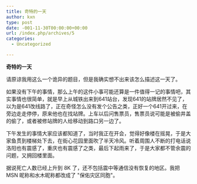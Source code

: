 ```yaml
---
title: 奇特的一天
author: kxn
type: post
date: -001-11-30T00:00:00+00:00
url: /index.php/archives/5
categories:
  - Uncategorized

---
```

<span><b>奇特的一天</b></span>

请原谅我用这么一个诡异的题目，但是我确实想不出来该怎么描述这一天了。

如果没有下午的事情，那么上午的这件小事可能还算是一件值得一记的事情吧，其实事情也很简单，就是早上从城铁出来到641站台，发现641的站牌居然不见了，以为是641改线路了，正在奇怪怎么没有发个公告之类，正好一个641开过来，在旁边走走停停，原来他也在找站牌。上车以后问售票员，售票员说可能是被偷井盖的偷了，或者被修站牌的人给移动到路口另一边了。

下午发生的事情大家应该都知道了，当时我正在开会，觉得好像楼在摇晃，于是大家鱼贯到楼梯处下去，在街心花园里面吹了半天冷风。听着周围人不断的打电话说洛阳也有震感了，重庆也有震感了之类，最后下起雨来了，于是大家都不管余震的问题，又拥回楼里面。

据说死亡人数已经上升到 8K 了，还不包括震中等通信没有恢复的地区。我把 MSN 昵称和水木昵称都改成了 "保佑灾区同胞"。